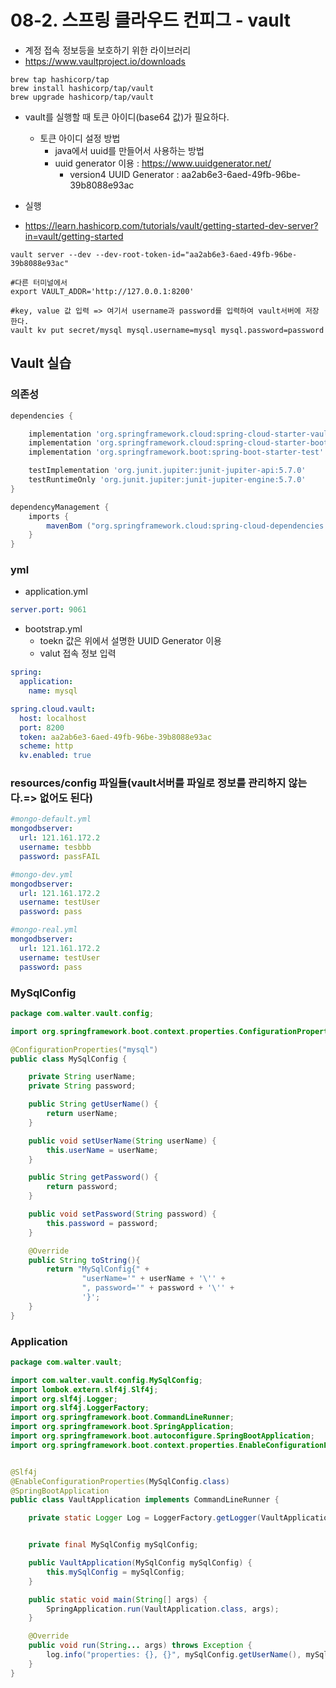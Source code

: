 # 08-2. 스프링 클라우드 컨피그 - vault

- 계정 접속 정보등을 보호하기 위한 라이브러리
- https://www.vaultproject.io/downloads

```
brew tap hashicorp/tap
brew install hashicorp/tap/vault
brew upgrade hashicorp/tap/vault
```

- vault를 실행할 때 토큰 아이디(base64 값)가 필요하다.
  - 토큰 아이디 설정 방법
    - java에서 uuid를 만들어서 사용하는 방법
    - uuid generator 이용 : https://www.uuidgenerator.net/
      - version4 UUID Generator : aa2ab6e3-6aed-49fb-96be-39b8088e93ac

- 실행
- https://learn.hashicorp.com/tutorials/vault/getting-started-dev-server?in=vault/getting-started

```
vault server --dev --dev-root-token-id="aa2ab6e3-6aed-49fb-96be-39b8088e93ac"

#다른 터미널에서
export VAULT_ADDR='http://127.0.0.1:8200'

#key, value 값 입력 => 여기서 username과 password를 입력하여 vault서버에 저장한다.
vault kv put secret/mysql mysql.username=mysql mysql.password=password
```

## Vault 실습

### 의존성

```groovy
dependencies {

    implementation 'org.springframework.cloud:spring-cloud-starter-vault-config'
    implementation 'org.springframework.cloud:spring-cloud-starter-bootstrap'
    implementation 'org.springframework.boot:spring-boot-starter-test'

    testImplementation 'org.junit.jupiter:junit-jupiter-api:5.7.0'
    testRuntimeOnly 'org.junit.jupiter:junit-jupiter-engine:5.7.0'
}

dependencyManagement {
    imports {
        mavenBom ("org.springframework.cloud:spring-cloud-dependencies:2020.0.1")
    }
}
```

### yml

- application.yml

```yml
server.port: 9061
```

- bootstrap.yml
  - toekn 값은 위에서 설명한 UUID Generator 이용
  - valut 접속 정보 입력

```yml
spring:
  application:
    name: mysql

spring.cloud.vault:
  host: localhost
  port: 8200
  token: aa2ab6e3-6aed-49fb-96be-39b8088e93ac
  scheme: http
  kv.enabled: true
```

### resources/config 파일들(vault서버를 파일로 정보를 관리하지 않는다.=> 없어도 된다)

```yml
#mongo-default.yml
mongodbserver:
  url: 121.161.172.2
  username: tesbbb
  password: passFAIL

#mongo-dev.yml
mongodbserver:
  url: 121.161.172.2
  username: testUser
  password: pass

#mongo-real.yml
mongodbserver:
  url: 121.161.172.2
  username: testUser
  password: pass
```

### MySqlConfig

```java
package com.walter.vault.config;

import org.springframework.boot.context.properties.ConfigurationProperties;

@ConfigurationProperties("mysql")
public class MySqlConfig {

    private String userName;
    private String password;

    public String getUserName() {
        return userName;
    }

    public void setUserName(String userName) {
        this.userName = userName;
    }

    public String getPassword() {
        return password;
    }

    public void setPassword(String password) {
        this.password = password;
    }

    @Override
    public String toString(){
        return "MySqlConfig{" +
                "userName='" + userName + '\'' +
                ", password='" + password + '\'' +
                '}';
    }
}

```

### Application

```java
package com.walter.vault;

import com.walter.vault.config.MySqlConfig;
import lombok.extern.slf4j.Slf4j;
import org.slf4j.Logger;
import org.slf4j.LoggerFactory;
import org.springframework.boot.CommandLineRunner;
import org.springframework.boot.SpringApplication;
import org.springframework.boot.autoconfigure.SpringBootApplication;
import org.springframework.boot.context.properties.EnableConfigurationProperties;


@Slf4j
@EnableConfigurationProperties(MySqlConfig.class)
@SpringBootApplication
public class VaultApplication implements CommandLineRunner {

    private static Logger Log = LoggerFactory.getLogger(VaultApplication.class);


    private final MySqlConfig mySqlConfig;

    public VaultApplication(MySqlConfig mySqlConfig) {
        this.mySqlConfig = mySqlConfig;
    }

    public static void main(String[] args) {
        SpringApplication.run(VaultApplication.class, args);
    }

    @Override
    public void run(String... args) throws Exception {
        log.info("properties: {}, {}", mySqlConfig.getUserName(), mySqlConfig.getPassword());
    }
}
```

